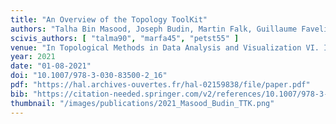 ```yaml
---
title: "An Overview of the Topology ToolKit"
authors: "Talha Bin Masood, Joseph Budin, Martin Falk, Guillaume Favelier, Christoph Garth, Charles Gueunet, Pierre Guillou, Lutz Hofmann, Petar Hristov, Adhitya Kamakshidasan, Christopher Kappe, Pavol Klacansky, Patrick Laurin, Joshua A. Levine, Jonas Lukasczyk, Daisuke Sakurai, Maxime Soler, Peter Steneteg, Julien Tierny, Will Usher, Jules Vidal, Michal Wozniak"
scivis_authors: [ "talma90", "marfa45", "petst55" ]
venue: "In Topological Methods in Data Analysis and Visualization VI. Ingrid Hotz, Talha Bin Masood, Filip Sadlo, Julien Tierny (Eds.), Springer Nature, Mathematics and Visualization Series, pages 327–342"
year: 2021
date: "01-08-2021"
doi: "10.1007/978-3-030-83500-2_16"
pdf: "https://hal.archives-ouvertes.fr/hal-02159838/file/paper.pdf"
bib: "https://citation-needed.springer.com/v2/references/10.1007/978-3-030-83500-2_16?format=bibtex&flavour=citation"
thumbnail: "/images/publications/2021_Masood_Budin_TTK.png"
---
```


